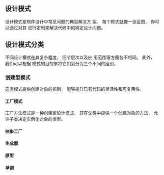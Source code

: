 ## 设计模式
设计模式是软件设计中常见问题的典型解决方
案。 每个模式就像一张蓝图， 你可以通过对其
进行定制来解决代码中的特定设计问题。

## 设计模式分类
不同设计模式在其复杂程度、 细节层次以及应
用范围等方面各不相同。 此外， 我们可以根据
模式的目的来将它们划分为三个不同的组别。
### 创建型模式
这类模式提供创建对象的机制， 能够提升已有代码的灵活性和可复用性。

#### 工厂模式
工厂方法模式是一种创建型设计模式， 其在父类中提供一个创建对象的方法， 允许子类决定实例化对象的类型。
#### 抽象工厂
#### 生成器
#### 原型
#### 单例
